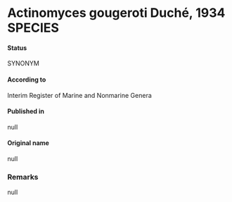 Actinomyces gougeroti Duché, 1934 SPECIES
=======

#### Status
SYNONYM

#### According to
Interim Register of Marine and Nonmarine Genera

#### Published in
null

#### Original name
null

### Remarks
null